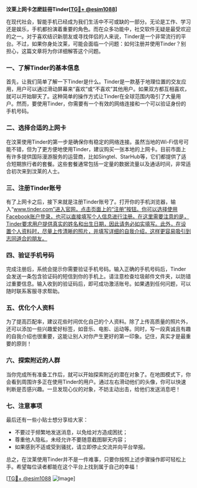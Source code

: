**汶莱上网卡怎麽註冊Tinder[[TG💪+ @esim1088](https://t.me/s/esim1088)]**

在现代社会，智能手机已经成为我们生活中不可或缺的一部分。无论是工作、学习还是娱乐，手机都扮演着重要的角色。而在众多功能中，社交软件无疑是最受欢迎的之一。对于喜欢结识新朋友或寻找伴侣的人来说，Tinder是一个非常流行的平台。不过，如果你身处汶莱，可能会面临一个问题：如何注册并使用Tinder？别担心，这篇文章将为你详细解答这个问题。

### 一、了解Tinder的基本信息

首先，让我们简单了解一下Tinder是什么。Tinder是一款基于地理位置的交友应用，用户可以通过滑动屏幕来“喜欢”或“不喜欢”其他用户。如果双方都互相喜欢，就可以开始聊天了。这种简单的操作方式让Tinder在全球范围内吸引了大量用户。然而，要使用Tinder，你需要有一个有效的网络连接和一个可以验证身份的手机号码。

### 二、选择合适的上网卡

在汶莱使用Tinder的第一步是确保你有稳定的网络连接。虽然当地的Wi-Fi信号可能不错，但为了更方便地使用Tinder，建议购买一张本地的上网卡。目前市面上有许多提供国际漫游服务的运营商，比如Singtel、StarHub等，它们都提供了适合短期旅行者的套餐。这些套餐通常包括一定量的数据流量以及通话时间，非常适合初次来到汶莱的人士。

### 三、注册Tinder账号

有了上网卡之后，接下来就是注册Tinder账号了。打开你的手机浏览器，输入“www.tinder.com”进入官网，点击页面上的“注册”按钮。你可以选择使用Facebook账户登录，也可以直接填写个人信息进行注册。在这里需要注意的是，Tinder要求用户提供真实的姓名和出生日期，因此请务必如实填写。此外，在设置个人资料时，尽量上传清晰的照片，并填写详细的自我介绍，这样更容易吸引到志同道合的朋友。

### 四、验证手机号码

完成注册后，系统会提示你需要验证手机号码。输入正确的手机号码后，Tinder会发送一条包含验证码的短信到你的手机上。请注意检查垃圾邮件文件夹，以防错过重要信息。输入收到的验证码后，即可成功激活账号。如果遇到任何问题，可以随时联系客服寻求帮助。

### 五、优化个人资料

为了提高匹配率，建议花些时间优化自己的个人资料。除了上传高质量的照片外，还可以添加一些兴趣爱好标签，如音乐、电影、运动等。同时，写一段真诚且有趣的自我介绍也很重要，这能让别人对你产生更好的第一印象。记住，真实才是最重要的原则！

### 六、探索附近的人群

当你完成所有准备工作后，就可以开始探索附近的潜在对象了。在地图模式下，你会看到周围许多正在使用Tinder的用户。通过左右滑动他们的头像，你可以快速判断是否感兴趣。一旦发现心仪的对象，不妨主动出击，给他们发送消息吧！

### 七、注意事项

最后还有一些小贴士想分享给大家：
- 不要过于频繁地发送消息，以免给对方造成困扰；
- 尊重他人隐私，未经允许不要随意截图聊天内容；
- 如果感到不适或受到骚扰，请立即停止交流并向平台举报。

总之，在汶莱使用Tinder并不是一件难事，只要你按照上述步骤操作即可轻松上手。希望每位读者都能在这个平台上找到属于自己的幸福！

[[TG💪+ @esim1088](https://t.me/s/esim1088) ![Image](https://i.postimg.cc/4NQfJmqS/Snipaste-2025-05-13-00-14-12.png)]